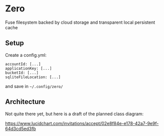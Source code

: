 # Zero

Fuse filesystem backed by cloud storage and transparent local persistent cache


## Setup

Create a config.yml:
```
accountId: [...]
applicationKey: [...]
bucketId: [...]
sqliteFileLocation: [...]
```
and save in `~/.config/zero/`

## Architecture

Not quite there yet, but here is a draft of the planned class diagram:

https://www.lucidchart.com/invitations/accept/02e8f84e-e178-42a7-9e9f-64d3cd5ed3fb